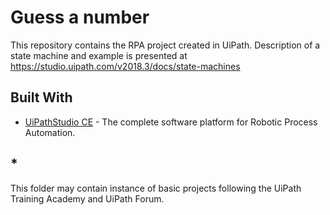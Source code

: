 #  Guess a number

This repository contains the RPA project created in UiPath.
Description of a state machine and example is presented at https://studio.uipath.com/v2018.3/docs/state-machines


## Built With

* [UiPathStudio CE](http://www.dropwizard.io/1.0.2/docs/) - The  complete software platform for Robotic Process Automation.

## *
This folder may contain instance of basic projects following the UiPath Training Academy and UiPath Forum.
